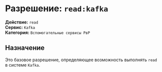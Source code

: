 # Разрешение: `read:kafka`

**Действие:** `read`  
**Сервис:** `Kafka`  
**Категория:** `Вспомогательные сервисы РвР`

## Назначение
Это базовое разрешение, определяющее возможность выполнять `read` в системе `Kafka`.
